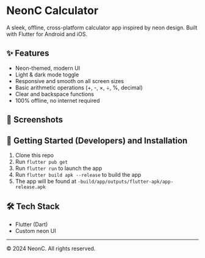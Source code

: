 # NeonC Calculator

A sleek, offline, cross-platform calculator app inspired by neon design. Built with Flutter for Android and iOS.

## ✨ Features
- Neon-themed, modern UI
- Light & dark mode toggle
- Responsive and smooth on all screen sizes
- Basic arithmetic operations (+, -, ×, ÷, %, decimal)
- Clear and backspace functions
- 100% offline, no internet required

## 📱 Screenshots
<!-- Add screenshots here if available -->


## 🚀 Getting Started (Developers) and Installation
1. Clone this repo
2. Run `flutter pub get`
3. Run `flutter run` to launch the app
4. Run `flutter build apk --release` to build the app
5. The app will be found at `-build/app/outputs/flutter-apk/app-release.apk`

## 🛠️ Tech Stack
- Flutter (Dart)
- Custom neon UI

---

© 2024 NeonC. All rights reserved.
